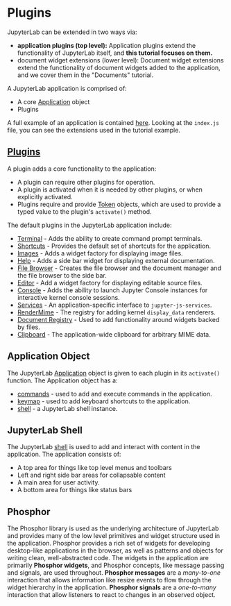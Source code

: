 # Plugins

JupyterLab can be extended in two ways via:

- **application plugins (top level):** Application plugins extend the
  functionality of JupyterLab itself, and **this tutorial focuses on them.**
- document widget extensions (lower level): Document widget extensions extend
  the functionality of document widgets added to the application, and we cover
  them in the "Documents" tutorial.

A JupyterLab application is comprised of:
- A core [Application](https://github.com/phosphorjs/phosphide/blob/master/src/core/application.ts) object
- Plugins

A full example of an application is contained [here](https://github.com/jupyter/jupyterlab/tree/master/examples/lab).
Looking at the `index.js` file, you can see the extensions 
used in the tutorial example.

## [Plugins](http://phosphorjs.github.io/phosphor/api/interfaces/_ui_application_.application.iplugin.html)
A plugin adds a core functionality to the application:
- A plugin can require other plugins for operation.
- A plugin is activated when it is needed by other plugins, or when explicitly
activated.
- Plugins require and provide [Token](http://phosphorjs.github.io/phosphor/api/classes/_core_token_.token.html) objects, which are used to provide
a typed value to the plugin's `activate()` method.

The default plugins in the JupyterLab application include:
- [Terminal](http://jupyterlab.github.io/jupyterlab/modules/_terminal_plugin_.html) - Adds the ability to create command prompt terminals.
- [Shortcuts](http://jupyterlab.github.io/jupyterlab/modules/_shortcuts_plugin_.html) - Provides the default set of shortcuts for the application.
- [Images](http://jupyterlab.github.io/jupyterlab/modules/_imagewidget_plugin_.html) - Adds a widget factory for displaying image files.
- [Help](http://jupyterlab.github.io/jupyterlab/modules/_help_plugin_.html) - Adds a side bar widget for displaying external documentation.
- [File Browser](http://jupyterlab.github.io/jupyterlab/modules/_filebrowser_plugin_.html) - Creates the file browser and the document manager and the file browser to the side bar.
- [Editor](http://jupyterlab.github.io/jupyterlab/modules/_editorwidget_plugin_.html) - Add a widget factory for displaying editable source files.
- [Console](http://jupyterlab.github.io/jupyterlab/modules/_console_plugin_.html) - Adds the ability to launch Jupyter Console instances for
interactive kernel console sessions.
- [Services](http://jupyterlab.github.io/jupyterlab/modules/_services_plugin_.html#servicesprovider) - An application-specific interface to `jupyter-js-services`.
- [RenderMime](http://jupyterlab.github.io/jupyterlab/modules/_rendermime_plugin_.html#rendermimeprovider) - The registry for adding kernel `display_data` renderers.
- [Document Registry](http://jupyterlab.github.io/jupyterlab/modules/_docregistry_plugin_.html#docregistryprovider) - Used to add functionality around widgets backed by files.
- [Clipboard](http://jupyterlab.github.io/jupyterlab/modules/_clipboard_plugin_.html#clipboardprovider) - The application-wide clipboard for arbitrary MIME data.

## Application Object
The JupyterLab [Application](http://phosphorjs.github.io/phosphor/api/classes/_ui_application_.application.html) object is given to each plugin in 
its `activate()` function.  The Application object has a:
- [commands](http://phosphorjs.github.io/phosphor/api/classes/_ui_application_.application.html#commands) - used to add and execute commands in the application. 
- [keymap](http://phosphorjs.github.io/phosphor/api/classes/_ui_application_.application.html#keymap) - used to add keyboard shortcuts to the application.
- [shell](http://phosphorjs.github.io/phosphor/api/classes/_ui_application_.application.html#shell) - a JupyterLab shell instance.

## JupyterLab Shell
The JupyterLab [shell](http://jupyterlab.github.io/jupyterlab/classes/_application_shell_.applicationshell.html) is used to add and interact with content in the 
application.  The application consists of:

- A top area for things like top level menus and toolbars
- Left and right side bar areas for collapsable content
- A main area for user activity.
- A bottom area for things like status bars

## Phosphor
The Phosphor library is used as the underlying architecture of JupyterLab and provides 
many of the low level primitives and widget structure used in the application.
Phosphor provides a rich set of widgets for developing desktop-like applications
in the browser, as well as patterns and objects for writing clean, 
well-abstracted code.  The widgets in the application are primarily **Phosphor 
widgets**, and Phosphor concepts, like message passing and signals, are used
throughout.  **Phosphor messages** are a *many-to-one* interaction that allows
information like resize events to flow through the widget hierarchy in 
the application.  **Phosphor signals** are a *one-to-many* interaction that allow
listeners to react to changes in an observed object.

